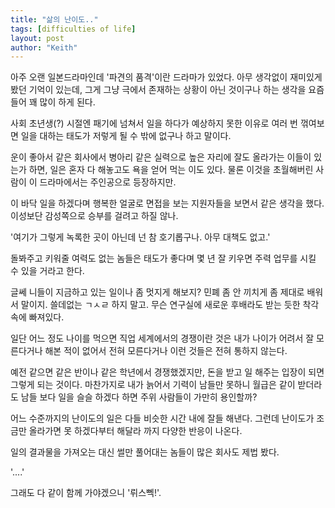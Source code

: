 ```yaml
---
title: "삶의 난이도.."
tags: [difficulties of life]
layout: post
author: "Keith"
---
```


아주 오랜 일본드라마인데 '파견의 품격'이란 드라마가 있었다. 아무 생각없이 재미있게 봤던 기억이 있는데, 그게 그냥 극에서 존재하는 상황이 아닌 것이구나 하는 생각을 요즘 들어 꽤 많이 하게 된다.

사회 초년생(?) 시절엔 패기에 넘쳐서 일을 하다가 예상하지 못한 이유로 여러 번 꺾여보면 일을 대하는 태도가 저렇게 될 수 밖에 없구나 하고 말이다.

운이 좋아서 같은 회사에서 병아리 같은 실력으로 높은 자리에 잘도 올라가는 이들이 있는가 하면, 일은 혼자 다 해놓고도 욕을 얻어 먹는 이도 있다. 물론 이것을 초월해버린 사람이 이 드라마에서는 주인공으로 등장하지만. 

이 바닥 일을 하겠다며 행복한 얼굴로 면접을 보는 지원자들을 보면서 같은 생각을 했다. 이성보단 감성쪽으로 승부를 걸려고 하질 않나. 

'여기가 그렇게 녹록한 곳이 아닌데 넌 참 호기롭구나. 아무 대책도 없고.'

돌봐주고 키워줄 여력도 없는 놈들은 태도가 좋다며 몇 년 잘 키우면 주력 업무를 시킬 수 있을 거라고 한다.

글쎄 니들이 지금하고 있는 일이나 좀 멋지게 해보지? 민폐 좀 안 끼치게 좀 제대로 배워서 말이지. 쓸데없는 ㄱㅅㄹ 하지 말고. 무슨 연구실에 새로운 후배라도 받는 듯한 착각속에 빠져있다.

일단 어느 정도 나이를 먹으면 직업 세계에서의 경쟁이란 것은 내가 나이가 어려서 잘 모른다거나 해본 적이 없어서 전혀 모른다거나 이런 것들은 전혀 통하지 않는다. 

예전 같으면 같은 반이나 같은 학년에서 경쟁했겠지만, 돈을 받고 일 해주는 입장이 되면 그렇게 되는 것이다. 마찬가지로 내가 늙어서 기력이 남들만 못하니 월급은 같이 받더라도 남들 보다 일을 슬슬 하겠다 하면 주위 사람들이 가만히 용인할까?

어느 수준까지의 난이도의 일은 다들 비슷한 시간 내에 잘들 해낸다. 그런데 난이도가 조금만 올라가면 못 하겠다부터 해달라 까지 다양한 반응이 나온다.

일의 결과물을 가져오는 대신 썰만 풀어대는 놈들이 많은 회사도 제법 봤다. 

'....'

그래도 다 같이 함께 가야겠으니 '뤼스뻭!'.